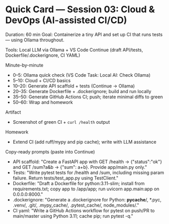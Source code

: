 # Quick Card — Session 03: Cloud & DevOps (AI-assisted CI/CD)

Duration: 60 min
Goal: Containerize a tiny API and set up CI that runs tests — using Ollama throughout.

Tools: Local LLM via Ollama + VS Code Continue (draft API/tests, Dockerfile/.dockerignore, CI YAML)

Minute-by-minute
- 0–5: Ollama quick check (VS Code Task: Local AI: Check Ollama)
- 5–10: Cloud + CI/CD basics
- 10–20: Generate API scaffold + tests (Continue → Ollama)
- 20–35: Generate Dockerfile + .dockerignore; build and run locally
- 35–50: Generate GitHub Actions CI; push; iterate minimal diffs to green
- 50–60: Wrap and homework

Artifact
- Screenshot of green CI + `curl /health` output

Homework
- Extend CI (add ruff/mypy and pip cache); write with LLM assistance

Copy-ready prompts (paste into Continue)
- API scaffold: "Create a FastAPI app with GET /health -> {\"status\":\"ok\"} and GET /sum?a&b -> {\"sum\": a+b}. Provide app/main.py only."
- Tests: "Write pytest tests for /health and /sum, including missing param failure. Return tests/test_app.py using TestClient."
- Dockerfile: "Draft a Dockerfile for python:3.11-slim; install from requirements.txt; copy app to /app/app; run uvicorn app.main:app on 0.0.0.0:8000."
- .dockerignore: "Generate a .dockerignore for Python: __pycache__/, *.pyc, .venv/, .git/, .mypy_cache/, .pytest_cache/, node_modules/."
- CI yaml: "Write a GitHub Actions workflow for pytest on push/PR to main/master using Python 3.11; cache pip; run pytest -q."

